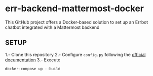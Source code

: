 # err-backend-mattermost-docker
This GitHub project offers a Docker-based solution to set up an Errbot chatbot integrated with a Mattermost backend

## SETUP

1.- Clone this repository
2.- Configure `config.py` following the [official documentation](https://err-backend-mattermost.readthedocs.io/en/latest/configuration.html)
3.- Execute

```
docker-compose up --build
```

